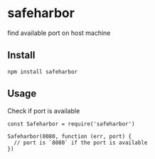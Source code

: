 # safeharbor

find available port on host machine

## Install

```
npm install safeharbor
```

## Usage

Check if port is available

```
const Safeharbor = require('safeharbor')

Safeharbor(8080, function (err, port) {
  // port is `8080` if the port is available
})

```

